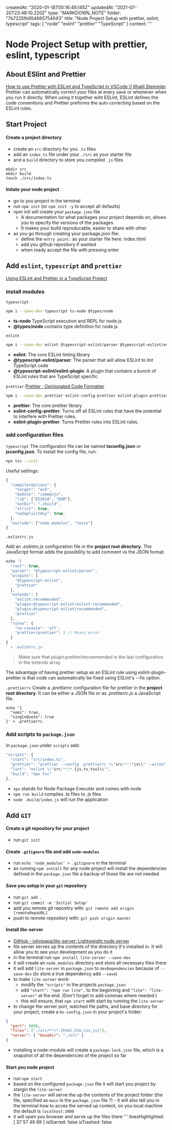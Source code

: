 createdAt: "2020-01-18T00:16:49.145Z"
updatedAt: "2021-07-20T23:48:10.220Z"
type: "MARKDOWN_NOTE"
folder: "7b7225fb954665754643"
title: "Node Project Setup with prettier, eslint, typescript"
tags: [
  "node"
  "eslint"
  "prettier"
  "TypeScript"
]
content: '''
  # Node Project Setup with prettier, eslint, typescript
  
  
  ## About ESlint and Prettier
  [How to use Prettier with ESLint and TypeScript in VSCode \\| Khalil Stemmler](https://khalilstemmler.com/blogs/tooling/prettier/)
  Prettier can automatically correct your files at every save or whenever when you run it directly.
  When using it together wiht ESLint, ESLint defines the code conventions and Prettier preforms the auto correcting based on the ESLint rules.
  
  
  ## Start Project
  
  #### Create a project directory
  - create an `src` directory for you `.ts` files
  - add an `index.ts` file under your `./src` as your starter file
  - and a `build` directory to store you compiled `.js` files
  ```shell
  mkdir src
  mkdir build
  touch ./src/index.ts
  
  ```
  
  #### Initate your node project
  - go to you project in the terminal
  - run `npm init` (or `npm init -y` to accept all defaults)
  - npm init will create your `package.json` file
    - A documentation for what packages your project depends on, allows you to specify the versions of the packages
    - It makes your build reproducable, easier to share with other
  - as you go through creating your package.json file:
    -  define the `entry point:` as your starter file here: index.html 
    -  add you github repository if wanted
    -  when ready accept the file with pressing enter
  
  
  
  ## Add  `eslint`, `typescript` and `prettier`
  [Using ESLint and Prettier in a TypeScript Project](https://robertcooper.me/post/using-eslint-and-prettier-in-a-typescript-project)
  
  ### install modules
  `typescript`
  ```bash
  npm i --save-dev typescript ts-node @types/node
  ```
  - **ts-node** TypeScript execution and REPL for node.js
  - **@types/node** contains type definition for node.js
  
  `eslint` 
  ```bash
  npm i --save-dev eslint @typescript-eslint/parser @typescript-eslint/eslint-plugin
  ```
  - **eslint**: The core ESLint linting library
  - **@typescript-eslint/parser**: The parser that will allow ESLint to lint TypeScript code
  - **@typescript-eslint/eslint-plugin**: A plugin that contains a bunch of ESLint rules that are TypeScript specific
  
  `prettier`
  [Prettier · Opinionated Code Formatter](https://prettier.io/)
  ```bash
  npm i --save-dev prettier eslint-config-prettier eslint-plugin-prettier
  ```
  - **prettier**: The core prettier library
  - **eslint-config-prettier**: Turns off all ESLint rules that have the potential to interfere with Prettier rules.
  - **eslint-plugin-prettier**: Turns Prettier rules into ESLint rules.
  
  
  ### add configuration files
  `typescript`
  The configuraton file can be named **tsconfig.json** or **jsconfig.json**. To install the config file, run:
  ```bash
  npx tsc --init
  ```
  Useful settings:
  ```javascript
  {
    "compilerOptions": {
      "target": "es5",                          
      "module": "commonjs",                     
      "lib": ["ES2018", "DOM"], 
      "outDir": "./build",                        
      "strict": true,                           
      "noImplicitAny": true,                 
    },
    "exclude": ["node_modules", "tests"]
  }
  ```
  
  `.eslintrc.js`
  
  Add an *.eslintrc.js* configuration file in the **project root directory**. The JavaScript format adds the possibility to add comment vs the JSON format.
  ```javascript
  echo '{
    "root": true,
    "parser": "@typescript-eslint/parser",
    "plugins": [
      "@typescript-eslint",
      "prettier"
    ],
    "extends": [
      "eslint:recommended",
      "plugin:@typescript-eslint/eslint-recommended",
      "plugin:@typescript-eslint/recommended",
      "prettier"
    ],
    "rules": {
      "no-console": 'off',
      "prettier/prettier": 2 // Means error
    }
  }
  ' > .eslintrc.js
  ```
  > Make sure that plugin:prettier/recommended is the last configuration in the extends array
  
  The advantage of having prettier setup as an ESLint rule using eslint-plugin-prettier is that code can automatically be fixed using ESLint's --fix option.
  
  `.prettierrc`
  Create a *.prettierrc* configuration file for prettier in the **project root directory**. It can be either a JSON file or as *.prettierrc.js* a JavaScript file.
  
  ```shell
  echo '{
    "semi": true,
    "singleQuote": true
  }' > .prettierrc
  ```
  
  ### Add scripts to `package.json`
  In `package.json` under `scripts` add:
  ```javascript
  "scripts": {
    "start": "src/index.ts",
    "prettier": "prettier --config .prettierrc \\"src/**/*js\\" --write",
    "lint": "eslint \\"src/**/*.{js,ts,tsx}\\"",
    "build": "npx tsc"
  },
  ```
  - `npx` stands for Node Package Executer and comes with node
  - `npm run build` complies .ts files to .js files
  - `node .build/index.js` will run the application
  ## Add `GIT`
  #### Create a git repository for your project
  - run `git init`
  
  
  #### Create `.gitignore` file and add `node-modules`
  - run `echo 'node_modules' > .gitignore` in the terminal
  - as running `npm install` for any node project will install the dependencies defined in the `package.json` file a backup of those file are not needed
  
  #### Save you setup in your `git` repository
  - run `git add .`
  - run `git commit -m 'Initial Setup'`
  - add you remote git repositry with: `git remote add origin [remoteRepoURL]`
  - push to remote repository with: `git push origin master`
  
  
  #### Install lite-server
  - [GitHub - johnpapa/lite-server: Lightweight node server](https://github.com/johnpapa/lite-server)
  - lite server serves up the contents of the directory it's installed in. It will allow you to see your development as you do it
  - in the terminal run `npm install lite-server --save-dev`
  - it will create an `node_modules` directory and store all necessary files there 
  - it will add `lite-server` in `package.json` to `devDependencies` because of `--save-dev` (to store a true dependency add `--save`)
  - to make `lite-server` work:
    - modify the `"scripts"` in the projects `package.json`:
    - add `"start": "npm run lite",` to the beginning and `"lite": "lite-server"` at the end. (Don't forget to add commas where needed.)
    - this will ensure, that `npm start` with start by running the `lite-server`
  - to change the server port, watched file paths, and base directory for your project, create a `bs-config.json` in your project's folder:
  ```json
  {
    "port": 8000,
    "files": ["./src/**/*.{html,htm,css,js}"],
    "server": { "baseDir": "./src" }
  }
  ```
  - installing a node-module will create a `package-lock.json` file, which is a snapshot of all the dependencies of the project so far
  
  
  #### Start you node project
  - run `npm start`
  - based on the configured `package.json` file it will start you project by stargin the `lite-server`
  - the `lite-server` will serve the up the contents of the porject folder (the file, specified as `main` in the `package.json` file ?)  - it will also tell you in the terminal how to acces the served up content, on you local machine the default is `localhost:3000`
  - it will open you browser and serve up the files there
'''
linesHighlighted: [
  37
  57
  49
  89
]
isStarred: false
isTrashed: false
